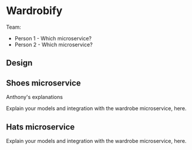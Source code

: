 # Wardrobify

Team:

* Person 1 - Which microservice?
* Person 2 - Which microservice?

## Design

## Shoes microservice

Anthony's explanations

Explain your models and integration with the wardrobe
microservice, here.

## Hats microservice

Explain your models and integration with the wardrobe
microservice, here.
